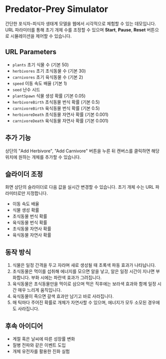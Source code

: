 # Predator-Prey Simulator

간단한 포식자-피식자 생태계 모델을 웹에서 시각적으로 체험할 수 있는 데모입니다. URL 파라미터를 통해 초기 개체 수를 조정할 수 있으며 **Start**, **Pause**, **Reset** 버튼으로 시뮬레이션을 제어할 수 있습니다.

## URL Parameters
- `plants` 초기 식물 수 (기본 50)
- `herbivores` 초기 초식동물 수 (기본 30)
- `carnivores` 초기 육식동물 수 (기본 2)
- `speed` 이동 속도 배율 (기본 1)
- `seed` 난수 시드
- `plantSpawn` 식물 생성 확률 (기본 0.05)
- `herbivoreBirth` 초식동물 번식 확률 (기본 0.5)
- `carnivoreBirth` 육식동물 번식 확률 (기본 0.5)
- `herbivoreDeath` 초식동물 자연사 확률 (기본 0.001)
- `carnivoreDeath` 육식동물 자연사 확률 (기본 0.001)

## 추가 기능
상단의 "Add Herbivore", "Add Carnivore" 버튼을 누른 뒤 캔버스를 클릭하면
해당 위치에 원하는 개체를 추가할 수 있습니다.

## 슬라이더 조정
화면 상단의 슬라이더로 다음 값을 실시간 변경할 수 있습니다. 초기 개체 수는 URL 파라미터로만 지정합니다.

- 이동 속도 배율
- 식물 생성 확률
- 초식동물 번식 확률
- 육식동물 번식 확률
- 초식동물 자연사 확률
- 육식동물 자연사 확률


## 동작 방식
1. 식물은 일정 간격을 두고 자라며 새로 생성될 때 초록색 파동 효과가 나타납니다.
2. 초식동물은 먹이를 섭취해 에너지를 모으면 알을 낳고, 알은 일정 시간이 지나면 부화합니다. 부화 시에는 파란색 효과가 그려집니다.
3. 육식동물은 초식동물만을 먹이로 삼으며 먹은 직후에는 보라색 효과와 함께 일정 시간 매우 느리게 움직입니다.
4. 육식동물이 죽으면 갈색 효과만 남기고 바로 사라집니다.
5. 매 틱마다 주어진 확률로 개체가 자연사할 수 있으며, 에너지가 모두 소모된 경우에도 사라집니다.

## 후속 아이디어
- 계절 혹은 날씨에 따른 성장률 변화
- 질병 전파와 같은 이벤트 도입
- 개체 유전자를 활용한 진화 실험
